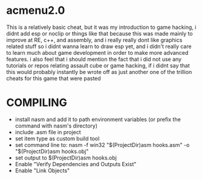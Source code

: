 # acmenu2.0
This is a relatively basic cheat, but it was my introduction to game hacking, i didnt add esp or noclip or things like that because this was made mainly to improve at RE, c++, and assembly, and i really really dont like graphics related stuff so i didnt wanna learn to draw esp yet, and i didn't really care to learn much about game development in order to make more advanced features.
i also feel that i should mention the fact that i did not use any tutorials or repos relating assault cube or game hacking, if i didnt say that this would probably instantly be wrote off as just another one of the trillion cheats for this game that were pasted

# COMPILING
- install nasm and add it to path environment variables (or prefix the command with nasm's directory)
- include .asm file in project
- set item type as custom build tool
- set command line to: nasm -f win32 "$(ProjectDir)asm hooks.asm" -o "$(ProjectDir)asm hooks.obj"
- set output to $(ProjectDir)asm hooks.obj
- Enable "Verify Dependencies and Outputs Exist"
- Enable "Link Objects"
